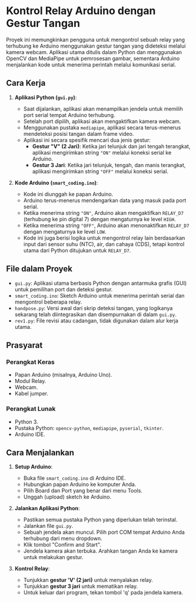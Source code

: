 # Kontrol Relay Arduino dengan Gestur Tangan

Proyek ini memungkinkan pengguna untuk mengontrol sebuah relay yang terhubung ke Arduino menggunakan gestur tangan yang dideteksi melalui kamera webcam. Aplikasi utama ditulis dalam Python dan menggunakan OpenCV dan MediaPipe untuk pemrosesan gambar, sementara Arduino menjalankan kode untuk menerima perintah melalui komunikasi serial.

## Cara Kerja

1.  **Aplikasi Python (`gui.py`)**: 
    -   Saat dijalankan, aplikasi akan menampilkan jendela untuk memilih port serial tempat Arduino terhubung.
    -   Setelah port dipilih, aplikasi akan mengaktifkan kamera webcam.
    -   Menggunakan pustaka `mediapipe`, aplikasi secara terus-menerus mendeteksi posisi tangan dalam frame video.
    -   Aplikasi ini secara spesifik mencari dua jenis gestur:
        -   **Gestur "V" (2 Jari)**: Ketika jari telunjuk dan jari tengah terangkat, aplikasi mengirimkan string `"ON"` melalui koneksi serial ke Arduino.
        -   **Gestur 3 Jari**: Ketika jari telunjuk, tengah, dan manis terangkat, aplikasi mengirimkan string `"OFF"` melalui koneksi serial.

2.  **Kode Arduino (`smart_coding.ino`)**:
    -   Kode ini diunggah ke papan Arduino.
    -   Arduino terus-menerus mendengarkan data yang masuk pada port serial.
    -   Ketika menerima string `"ON"`, Arduino akan mengaktifkan `RELAY_D7` (terhubung ke pin digital 7) dengan mengaturnya ke level `HIGH`.
    -   Ketika menerima string `"OFF"`, Arduino akan menonaktifkan `RELAY_D7` dengan mengaturnya ke level `LOW`.
    -   Kode ini juga berisi logika untuk mengontrol relay lain berdasarkan input dari sensor suhu (NTC), air, dan cahaya (CDS), tetapi kontrol utama dari Python ditujukan untuk `RELAY_D7`.

## File dalam Proyek

-   `gui.py`: Aplikasi utama berbasis Python dengan antarmuka grafis (GUI) untuk pemilihan port dan deteksi gestur.
-   `smart_coding.ino`: Sketch Arduino untuk menerima perintah serial dan mengontrol beberapa relay.
-   `handpose.py`: Versi awal dari skrip deteksi tangan, yang logikanya sekarang telah diintegrasikan dan disempurnakan di dalam `gui.py`.
-   `rev1.py`: File revisi atau cadangan, tidak digunakan dalam alur kerja utama.

## Prasyarat

### Perangkat Keras
-   Papan Arduino (misalnya, Arduino Uno).
-   Modul Relay.
-   Webcam.
-   Kabel jumper.

### Perangkat Lunak
-   Python 3.
-   Pustaka Python: `opencv-python`, `mediapipe`, `pyserial`, `tkinter`.
-   Arduino IDE.

## Cara Menjalankan

1.  **Setup Arduino**:
    -   Buka file `smart_coding.ino` di Arduino IDE.
    -   Hubungkan papan Arduino ke komputer Anda.
    -   Pilih Board dan Port yang benar dari menu Tools.
    -   Unggah (upload) sketch ke Arduino.

2.  **Jalankan Aplikasi Python**:
    -   Pastikan semua pustaka Python yang diperlukan telah terinstal.
    -   Jalankan file `gui.py`.
    -   Sebuah jendela akan muncul. Pilih port COM tempat Arduino Anda terhubung dari menu dropdown.
    -   Klik tombol "Confirm and Start".
    -   Jendela kamera akan terbuka. Arahkan tangan Anda ke kamera untuk melakukan gestur.

3.  **Kontrol Relay**:
    -   Tunjukkan **gestur 'V' (2 jari)** untuk menyalakan relay.
    -   Tunjukkan **gestur 3 jari** untuk mematikan relay.
    -   Untuk keluar dari program, tekan tombol 'q' pada jendela kamera.